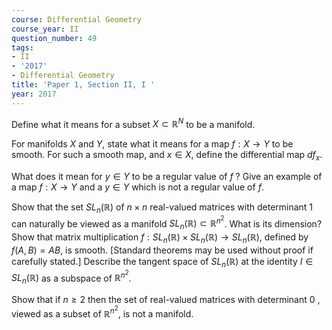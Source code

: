 ```yaml
---
course: Differential Geometry
course_year: II
question_number: 49
tags:
- II
- '2017'
- Differential Geometry
title: 'Paper 1, Section II, I '
year: 2017
---
```




Define what it means for a subset $X \subset \mathbb{R}^{N}$ to be a manifold.

For manifolds $X$ and $Y$, state what it means for a map $f: X \rightarrow Y$ to be smooth. For such a smooth map, and $x \in X$, define the differential map $d f_{x}$.

What does it mean for $y \in Y$ to be a regular value of $f$ ? Give an example of a map $f: X \rightarrow Y$ and a $y \in Y$ which is not a regular value of $f$.

Show that the set $S L_{n}(\mathbb{R})$ of $n \times n$ real-valued matrices with determinant 1 can naturally be viewed as a manifold $S L_{n}(\mathbb{R}) \subset \mathbb{R}^{n^{2}}$. What is its dimension? Show that matrix multiplication $f: S L_{n}(\mathbb{R}) \times S L_{n}(\mathbb{R}) \rightarrow S L_{n}(\mathbb{R})$, defined by $f(A, B)=A B$, is smooth. [Standard theorems may be used without proof if carefully stated.] Describe the tangent space of $S L_{n}(\mathbb{R})$ at the identity $I \in S L_{n}(\mathbb{R})$ as a subspace of $\mathbb{R}^{n^{2}}$.

Show that if $n \geqslant 2$ then the set of real-valued matrices with determinant 0 , viewed as a subset of $\mathbb{R}^{n^{2}}$, is not a manifold.